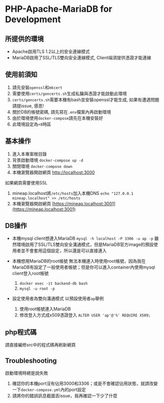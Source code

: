 # PHP-Apache-MariaDB for Development

## 所提供的環境

- Apache啟用TLS 1.2以上的安全連線模式
- MariaDB啟用了SSL/TLS雙向安全連線模式, Client端須提供憑證才能連線

## 使用前須知

1. 請先安裝`openssl`和`mkcert`
1. 需要使用`certs/gencerts.sh`生成私鑰與憑證才能啟動此環境
1. `certs/gencerts.sh`需要本機有bash並安裝openssl才能生成, 如果有遭遇問題請提issue, 感恩!
1. 關於DB的帳號密碼, 請先寫在`.env`檔案內再啟動環境
1. 由於環境使用`docker-compose`請先在本機安裝好
1. 此環境設定為`+8`時區

## 基本操作

1. 進入本專案根目錄
1. 背景啟動環境
   `docker-compose up -d`
1. 關閉環境
   `docker-compose down`
1. 本機瀏覽器開啟網頁
   [http://localhost:3000](http://localhost:3000)

如果網頁需要使用SSL

1. mineap.localhost將`/etc/hosts`加入本機DNS
   `echo "127.0.0.1 mineap.localhost" >> /etc/hosts`
1. 本機瀏覽器開啟網頁
   [https://mineap.localhost:3001](https://mineap.localhost:3001)

## DB操作

- 本機mysql client想連入MariaDB
   `mysql -h localhost -P 3306 -u ap -p`
   雖然環境啟用了SSL/TLS雙向安全溝通模式，但是MariaDB官方image的預設使用者並不會套用這個設定，所以還是可以直接連入

- 本機想用MariaDB的root帳號
   無法本機連入時使用root帳號，因為我在MariaDB有設定了一般使用者帳號；但是你可以進入container內使用mysql client登入root帳號
   1. `docker exec -it backend-db bash`
   1. `mysql -u root -p`

- 設定使用者為雙向溝通模式
    以預設使用者`ap`舉例
   1. 使用root帳號連入MariaDB
   1. 修改登入方式成x509憑證登入
      `ALTER USER 'ap'@'%' REQUIRE X509;`

## php程式碼

請直接編修src中的程式碼再刷新網頁

## Troubleshooting

啟動環境時總是說失敗

1. 確認你的本機port沒有佔用3000和3306；或是不會確認佔用狀態，就請改變一下`docker-compose.yml`內的port設定
1. 請將你的錯誤訊息截圖丟issue，我再確認一下少了什麼
